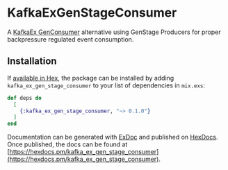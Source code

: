 # KafkaExGenStageConsumer

A [KafkaEx GenConsumer]() alternative using GenStage Producers for proper backpressure regulated event consumption.

## Installation

If [available in Hex](https://hex.pm/docs/publish), the package can be installed
by adding `kafka_ex_gen_stage_consumer` to your list of dependencies in `mix.exs`:

```elixir
def deps do
  [
    {:kafka_ex_gen_stage_consumer, "~> 0.1.0"}
  ]
end
```

Documentation can be generated with [ExDoc](https://github.com/elixir-lang/ex_doc)
and published on [HexDocs](https://hexdocs.pm). Once published, the docs can
be found at [https://hexdocs.pm/kafka_ex_gen_stage_consumer](https://hexdocs.pm/kafka_ex_gen_stage_consumer).

